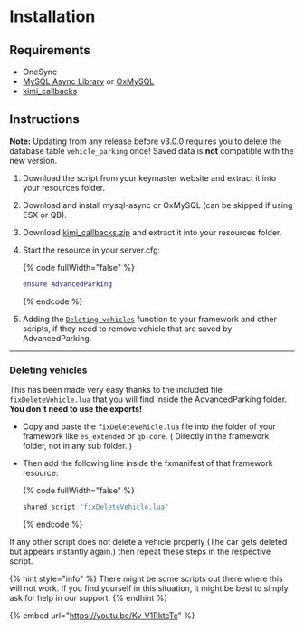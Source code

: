 # Installation

## Requirements

* OneSync
* [MySQL Async Library](https://forum.cfx.re/t/release-mysql-async-library-3-3-2/21881) or [OxMySQL](https://forum.cfx.re/t/standalone-oxmysql-lightweight-mysql-wrapper/4755120)
* [kimi\_callbacks](https://github.com/Kiminaze/kimi\_callbacks/releases/latest)

## Instructions

**Note:** Updating from any release before v3.0.0 requires you to delete the database table `vehicle_parking` once! Saved data is **not** compatible with the new version.

1. Download the script from your keymaster website and extract it into your resources folder.
2. Download and install mysql-async or OxMySQL (can be skipped if using ESX or QB).
3. Download [kimi\_callbacks.zip](https://github.com/Kiminaze/kimi\_callbacks/releases/latest) and extract it into your resources folder.
4.  Start the resource in your server.cfg:

    {% code fullWidth="false" %}
    ```lua
    ensure AdvancedParking
    ```
    {% endcode %}
5. Adding the [`Deleting vehicles`](installation.md#deleting-vehicles) function to your framework and other scripts, if they need to remove vehicle that are saved by AdvancedParking.

***

### Deleting vehicles

This has been made very easy thanks to the included file `fixDeleteVehicle.lua` that you will find inside the AdvancedParking folder. **You don´t need to use the exports!**

* Copy and paste the `fixDeleteVehicle.lua` file into the folder of your framework like  `es_extended` or `qb-core`. ( Directly in the framework folder, not in any sub folder. )
*   Then add the following line inside the fxmanifest of that framework resource:

    {% code fullWidth="false" %}
    ```lua
    shared_script "fixDeleteVehicle.lua"
    ```
    {% endcode %}

If any other script does not delete a vehicle properly (The car gets deleted but appears instantly again.) then repeat these steps in the respective script.

{% hint style="info" %}
There might be some scripts out there where this will not work. If you find yourself in this situation, it might be best to simply ask for help in our support.
{% endhint %}

{% embed url="https://youtu.be/Kv-V1RktcTc" %}
